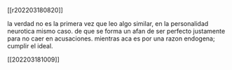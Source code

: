 [[r202203180820]]

la verdad no es la primera vez que leo algo similar, en la personalidad neurotica mismo caso. de que se forma un afan de ser perfecto justamente para no caer en acusaciones. mientras aca es por una razon endogena; cumplir el ideal.

[[202203181009]]